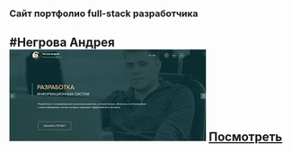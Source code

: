 ### Сайт портфолио full-stack разработчика 
#Негрова Андрея
![mountains](resumeNA/images/photo_github.png "privew")                     [Посмотреть](https://kostasnegrov.github.io/resumeNA/ "Описание")
---
